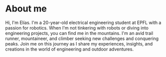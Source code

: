 # About me

Hi, I'm Elías. I'm a 20-year-old electrical engineering student at EPFL with a passion for robotics. When I'm not tinkering with robots or diving into engineering projects, you can find me in the mountains. I'm an avid trail runner, mountaineer, and climber seeking new challenges and conquering peaks. Join me on this journey as I share my experiences, insights, and creations in the world of engineering and outdoor adventures.
